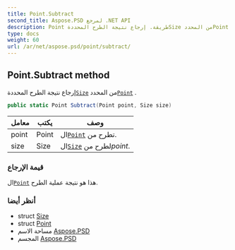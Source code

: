 ```yaml
---
title: Point.Subtract
second_title: Aspose.PSD لمرجع .NET API
description: Point طريقة. إرجاع نتيجة الطرح المحددةSize من المحددPoint .
type: docs
weight: 60
url: /ar/net/aspose.psd/point/subtract/
---
```

## Point.Subtract method

إرجاع نتيجة الطرح المحددة[`Size`](../../size/) من المحدد[`Point`](../) .

```csharp
public static Point Subtract(Point point, Size size)
```

| معامل | يكتب | وصف |
| --- | --- | --- |
| point | Point | ال[`Point`](../) تطرح من. |
| size | Size | ال[`Size`](../../size/) لطرح من*point*. |

### قيمة الإرجاع

ال[`Point`](../) هذا هو نتيجة عملية الطرح.

### أنظر أيضا

* struct [Size](../../size/)
* struct [Point](../)
* مساحة الاسم [Aspose.PSD](../../point/)
* المجسم [Aspose.PSD](../../../)


